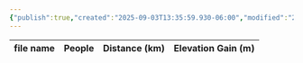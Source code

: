 ```yaml
---
{"publish":true,"created":"2025-09-03T13:35:59.930-06:00","modified":"2025-09-03T14:55:03.079-06:00","published":"2025-09-03T14:55:03.079-06:00","tags":["route"],"cssclasses":"","elevation":null,"region":"Banff","location":null,"DWYT":null,"Kane":"Moderate","completed":false}
---
```



| file name | People | Distance (km) | Elevation Gain (m) |
| --------- | ------ | ------------- | ------------------ |